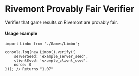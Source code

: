 # Rivemont Provably Fair Verifier

Verifies that game results on Rivemont are provably fair.

#### Usage example
```
import Limbo from './Games/Limbo';

console.log(new Limbo().verify({
    serverSeed: 'example_server_seed',
    clientSeed: 'example_client_seed',
    nonce: 0
})); // Returns "1.07"
```
